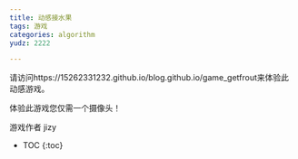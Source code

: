 ```yaml
---
title: 动感接水果
tags: 游戏
categories: algorithm
yudz: 2222

---
```




请访问https://15262331232.github.io/blog.github.io/game_getfrout来体验此动感游戏。

体验此游戏您仅需一个摄像头！



游戏作者 jizy

* TOC
{:toc}